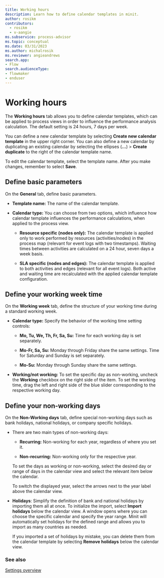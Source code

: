 ```yaml
---
title: Working hours
description: Learn how to define calendar templates in minit.
author: rosikm
contributors:
  - rosikm
  - v-aangie
ms.subservice: process-advisor
ms.topic: conceptual
ms.date: 03/31/2023
ms.author: michalrosik
ms.reviewer: angieandrews
search.app:
- Flow
search.audienceType:
- flowmaker
- enduser
---
```


# Working hours

The **Working hours** tab allows you to define calendar templates, which can be applied to process views in order to influence the performance analysis calculation. The default setting is 24 hours, 7 days per week.

You can define a new calendar template by selecting **Create new calendar template** in the upper right corner. You can also define a new calendar by duplicating an existing calendar by selecting the ellipses (**...**) > **Create duplicate** to the right of the calendar template name.

To edit the calendar template, select the template name. After you make changes, remember to select **Save**.


## Define basic parameters

On the **General** tab, define basic parameters.

- **Template name:** The name of the calendar template.

- **Calendar type:** You can choose from two options, which influence how calendar template influences the performance calculations, when applied to the process view.

    - **Resource specific (nodes only):** The calendar template is applied only to work performed by resources (activities/nodes) in the process map (relevant for event logs with two timestamps). Waiting times between activities are calculated on a 24 hour, seven days a week basis.

    - **SLA specific (nodes and edges):** The calendar template is applied to both activities and edges (relevant for all event logs). Both active and waiting time are recalculated with the applied calendar template configuration.

## Define your working week time

On the **Working week** tab, define the structure of your working time during a standard working week.

- **Calendar type:** Specify the behavior of the working time setting controls:

    - **Mo, Tu, We, Th, Fr, Sa, Su:** Time for each working day is set separately.

    - **Mo-Fr, Sa, Su:** Monday through Friday share the same settings. Time for Saturday and Sunday is set separately.

    - **Mo-Su:** Monday through Sunday share the same settings.

- **Working/not working:** To set the specific day as non-working, uncheck the **Working** checkbox on the right side of the item. To set the working time, drag the left and right side of the blue slider corresponding to the respective working day.

## Define your non-working days

On the **Non-Working days** tab, define special non-working days such as bank holidays, national holidays, or company specific holidays.

- There are two main types of non-working days:

    - **Recurring:** Non-working for each year, regardless of where you set it.

    - **Non-recurring:** Non-working only for the respective year.

    To set the days as working or non-working, select the desired day or range of days in the calendar view and select the relevant item below the calendar.

    To switch the displayed year, select the arrows next to the year label above the calendar view.

- **Holidays**: Simplify the definition of bank and national holidays by importing them all at once. To initialize the import, select **Import holidays** below the calendar view. A window opens where you can choose the specific calendar and specify the year range. Minit will automatically set holidays for the defined range and allows you to import as many countries as needed.

    If you imported a set of holidays by mistake, you can delete them from the calendar template by selecting **Remove holidays** below the calendar view.

### See also

[Settings overview](settings.md)
